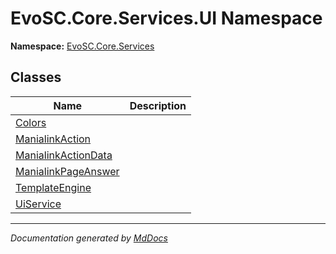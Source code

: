 ﻿<!--  
  <auto-generated>   
    The contents of this file were generated by a tool.  
    Changes to this file may be list if the file is regenerated  
  </auto-generated>   
-->

# EvoSC.Core.Services.UI Namespace

**Namespace:** [EvoSC.Core.Services](../index.md)  

## Classes

| Name                                                | Description |
| --------------------------------------------------- | ----------- |
| [Colors](Colors/index.md)                           |             |
| [ManialinkAction](ManialinkAction/index.md)         |             |
| [ManialinkActionData](ManialinkActionData/index.md) |             |
| [ManialinkPageAnswer](ManialinkPageAnswer/index.md) |             |
| [TemplateEngine](TemplateEngine/index.md)           |             |
| [UiService](UiService/index.md)                     |             |

___

*Documentation generated by [MdDocs](https://github.com/ap0llo/mddocs)*

